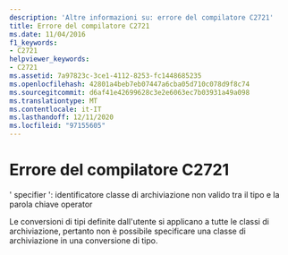 ```yaml
---
description: 'Altre informazioni su: errore del compilatore C2721'
title: Errore del compilatore C2721
ms.date: 11/04/2016
f1_keywords:
- C2721
helpviewer_keywords:
- C2721
ms.assetid: 7a97823c-3ce1-4112-8253-fc1448685235
ms.openlocfilehash: 42801a4beb7eb07447a6cba05d710c078d9f8c74
ms.sourcegitcommit: d6af41e42699628c3e2e6063ec7b03931a49a098
ms.translationtype: MT
ms.contentlocale: it-IT
ms.lasthandoff: 12/11/2020
ms.locfileid: "97155605"
---
```

# <a name="compiler-error-c2721"></a>Errore del compilatore C2721

' specifier ': identificatore classe di archiviazione non valido tra il tipo e la parola chiave operator

Le conversioni di tipi definite dall'utente si applicano a tutte le classi di archiviazione, pertanto non è possibile specificare una classe di archiviazione in una conversione di tipo.
